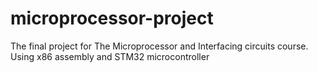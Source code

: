 # microprocessor-project
The final project for The Microprocessor and Interfacing circuits course. Using x86 assembly and STM32 microcontroller
